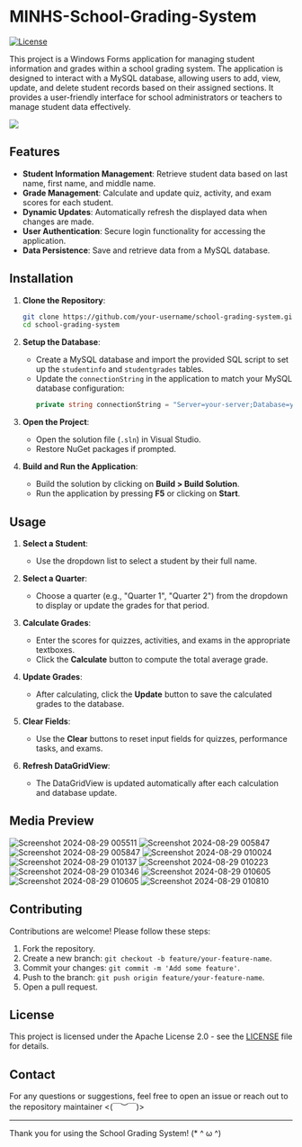 # MINHS-School-Grading-System

[![License](https://img.shields.io/badge/License-Apache_2.0-yellowgreen.svg)](https://opensource.org/licenses/Apache-2.0)  

This project is a Windows Forms application for managing student information and grades within a school grading system. The application is designed to interact with a MySQL database, allowing users to add, view, update, and delete student records based on their assigned sections. It provides a user-friendly interface for school administrators or teachers to manage student data effectively.


![](https://github.com/sie-hanamura/MINHS-School-Grading-System/blob/main/images/Preview.gif)

## Features

- **Student Information Management**: Retrieve student data based on last name, first name, and middle name.
- **Grade Management**: Calculate and update quiz, activity, and exam scores for each student.
- **Dynamic Updates**: Automatically refresh the displayed data when changes are made.
- **User Authentication**: Secure login functionality for accessing the application.
- **Data Persistence**: Save and retrieve data from a MySQL database.

## Installation

1. **Clone the Repository**:
   ```bash
   git clone https://github.com/your-username/school-grading-system.git
   cd school-grading-system
   
2. **Setup the Database**:
   - Create a MySQL database and import the provided SQL script to set up the `studentinfo` and `studentgrades` tables.
   - Update the `connectionString` in the application to match your MySQL database configuration:
     ```csharp
     private string connectionString = "Server=your-server;Database=your-database;User ID=your-username;Password=your-password;"; 
     ```

3. **Open the Project**:
   - Open the solution file (`.sln`) in Visual Studio.
   - Restore NuGet packages if prompted.

4. **Build and Run the Application**:
   - Build the solution by clicking on **Build > Build Solution**.
   - Run the application by pressing **F5** or clicking on **Start**.

## Usage

1. **Select a Student**:
   - Use the dropdown list to select a student by their full name.

2. **Select a Quarter**:
   - Choose a quarter (e.g., "Quarter 1", "Quarter 2") from the dropdown to display or update the grades for that period.

3. **Calculate Grades**:
   - Enter the scores for quizzes, activities, and exams in the appropriate textboxes.
   - Click the **Calculate** button to compute the total average grade.

4. **Update Grades**:
   - After calculating, click the **Update** button to save the calculated grades to the database.

5. **Clear Fields**:
   - Use the **Clear** buttons to reset input fields for quizzes, performance tasks, and exams.

6. **Refresh DataGridView**:
   - The DataGridView is updated automatically after each calculation and database update. 

## Media Preview
![Screenshot 2024-08-29 005511](https://github.com/user-attachments/assets/3eacbcab-fe2a-41ee-9347-397fadf38c50)
![Screenshot 2024-08-29 005847](https://github.com/user-attachments/assets/1c28f7a0-5aba-4939-bf8f-9cdae927c094)
![Screenshot 2024-08-29 005847](https://github.com/user-attachments/assets/2aa67693-2b3d-4904-9e70-0d09b4a98e7a)
![Screenshot 2024-08-29 010024](https://github.com/user-attachments/assets/fad91fce-8b90-4792-8258-72c684b8c22d)
![Screenshot 2024-08-29 010137](https://github.com/user-attachments/assets/fa55cc64-1c67-4724-a89f-e88fa2d603c9)
![Screenshot 2024-08-29 010223](https://github.com/user-attachments/assets/94ba89a1-114a-49b0-89fd-ffd2ad5ed9f9)
![Screenshot 2024-08-29 010346](https://github.com/user-attachments/assets/abb3378e-3eff-4d0b-9aac-4c0c924e7134)
![Screenshot 2024-08-29 010605](https://github.com/user-attachments/assets/6d630c8b-f165-4a7a-923b-6016c1ca078c)
![Screenshot 2024-08-29 010605](https://github.com/user-attachments/assets/c0186757-89ac-4475-a748-f71ae855b431)
![Screenshot 2024-08-29 010810](https://github.com/user-attachments/assets/0736df49-b928-408e-ae56-0b1baffa3954)


## Contributing

Contributions are welcome! Please follow these steps:

1. Fork the repository.
2. Create a new branch: `git checkout -b feature/your-feature-name`.
3. Commit your changes: `git commit -m 'Add some feature'`.
4. Push to the branch: `git push origin feature/your-feature-name`.
5. Open a pull request.

## License

This project is licensed under the Apache License 2.0 - see the [LICENSE](https://github.com/sie-hanamura/MINHS-School-Grading-System/blob/main/LICENSE) file for details.


## Contact

For any questions or suggestions, feel free to open an issue or reach out to the repository maintainer	<(￣︶￣)>

---

Thank you for using the School Grading System! 
(* ^ ω ^)
